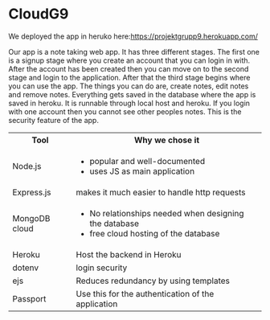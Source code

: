 # CloudG9
We deployed the app in heruko here:https://projektgrupp9.herokuapp.com/

Our app is a note taking web app. It has three different stages. The first one is a signup stage
where you create an account that you can login in with. After the account has been created
then you can move on to the second stage and login to the application. After that the third
stage begins where you can use the app. The things you can do are, create notes, edit notes
and remove notes. Everything gets saved in the database where the app is saved in heroku. It
is runnable through local host and heroku. If you login with one account then you cannot see
other peoples notes. This is the security feature of the app.

<table>
  <tbody>
    <tr>
        <th>Tool</th>
        <th>Why we chose it</th>
    </tr>
    <tr>
        <td>Node.js</td>
        <td>
            <ul>
                <li>popular and well-documented</li>
                <li>uses JS as main application</li>
            </ul>
        </td>
    </tr>
    <tr>
      <td>Express.js</td>
      <td>makes it much easier to handle http requests</td>
    </tr>
    <tr>
      <td>MongoDB cloud</td>
      <td>
        <ul>
          <li>No relationships needed when designing the database </li>
          <li>free cloud hosting of the database</li>
        </ul>
      </td>
    </tr>
    <tr>
      <td>Heroku</td>
      <td>Host the backend in Heroku</td>
    </tr>
    <tr>
      <td>dotenv</td>
      <td>login security</td>
    </tr>
    <tr>
      <td>ejs</td>
      <td>Reduces redundancy by using templates </td>
    </tr>
    <tr>
      <td>Passport</td>
      <td>Use this for the authentication of the application</td>
    </tr>
  </tbody>
</table>

